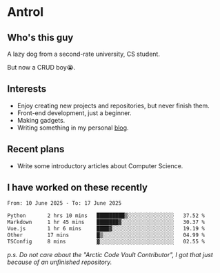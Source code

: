 # Antrol

## Who's this guy

A lazy dog from a second-rate university, CS student.

But now a CRUD boy😭.

## Interests

* Enjoy creating new projects and repositories, but never finish them.
* Front-end development, just a beginner.
* Making gadgets.
* Writing something in my personal [blog](https://blog.antrol.xyz/).

## Recent plans

* Write some introductory articles about Computer Science.

<!--
* Try to develop a website for [Anime4KCPP](https://github.com/TianZerL/Anime4KCPP).
* Develop a Markdown renderer which user can customize its css, of course it is GUI-based.~~(If I could finish  it before getting bored)~~
* Work with my [teammates](https://github.com/SWJTU-Lazy-Dogs).
* Find something interests me, as a hobby after finishing my ~~boring~~ homework.
-->

## I have worked on these recently

<!--START_SECTION:waka-->

```txt
From: 10 June 2025 - To: 17 June 2025

Python       2 hrs 10 mins   █████████▒░░░░░░░░░░░░░░░   37.52 %
Markdown     1 hr 45 mins    ███████▓░░░░░░░░░░░░░░░░░   30.37 %
Vue.js       1 hr 6 mins     ████▓░░░░░░░░░░░░░░░░░░░░   19.19 %
Other        17 mins         █▒░░░░░░░░░░░░░░░░░░░░░░░   04.99 %
TSConfig     8 mins          ▓░░░░░░░░░░░░░░░░░░░░░░░░   02.55 %
```

<!--END_SECTION:waka-->

*p.s.  Do not care about the "Arctic Code Vault Contributor", I got that just because of an unfinished repository.*

<!--
**qzmlgfj/qzmlgfj** is a ✨ _special_ ✨ repository because its `README.md` (this file) appears on your GitHub profile.

Here are some ideas to get you started:

- 🔭 I’m currently working on ...
- 🌱 I’m currently learning ...
- 👯 I’m looking to collaborate on ...
- 🤔 I’m looking for help with ...
- 💬 Ask me about ...
- 📫 How to reach me: ...
- 😄 Pronouns: ...
- ⚡ Fun fact: ...
-->
